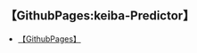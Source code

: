 ## 【GithubPages:keiba-Predictor】

- [【GithubPages】](https://ryutoro-galois.github.io/keiba-predictor/)
